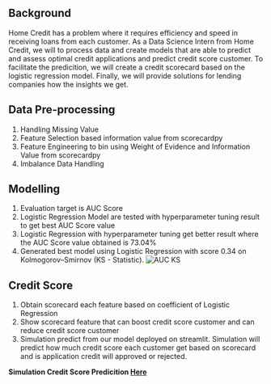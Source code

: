 **Background**
---
Home Credit has a problem where it requires efficiency and speed in receiving loans from each customer. As a Data Science Intern from Home Credit, we will to process data and create models that are able to predict and assess optimal credit applications and predict credit score customer. To facilitate the predicition, we will create a credit scorecard based on the logistic regression model. Finally, we will provide solutions for lending companies how the insights we get.

**Data Pre-processing**
---
1. Handling Missing Value
2. Feature Selection based information value from scorecardpy
3. Feature Engineering to bin using Weight of Evidence and Information Value from scorecardpy
4.  Imbalance Data Handling

**Modelling**
---
1. Evaluation target is AUC Score 
2. Logistic Regression Model are tested with hyperparameter tuning result to get best AUC Score value
3. Logistic Regression with hyperparameter tuning get better result where the AUC Score value obtained is 73.04%
4. Generated best model using Logistic Regression with score 0.34 on Kolmogorov–Smirnov (KS - Statistic).
![AUC   KS](https://user-images.githubusercontent.com/68262798/200212973-3006a673-af71-4985-a682-adc2edc5193d.png)


**Credit Score**
---
1. Obtain scorecard each feature based on coefficient of Logistic Regression
2. Show scorecard feature that can boost credit score customer and can reduce credit score customer
3. Simulation predict from our model deployed on streamlit. Simulation will predict how much credit score each customer get based on scorecard and is application credit will approved or rejected. 

**Simulation Credit Score Predicition [Here](https://audryannoor-home-credit-vix-streamlitapp-c7h57p.streamlit.app/)**
